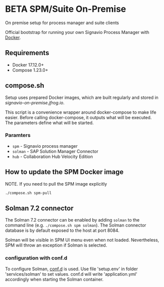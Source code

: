 # BETA SPM/Suite On-Premise
On premise setup for process manager and suite clients

Official bootstrap for running your own Signavio Process Manager with [Docker](https://www.docker.com/).


## Requirements

 * Docker 17.12.0+
 * Compose 1.23.0+


## compose.sh

Setup uses prepared Docker images, which are built regularly and stored in *signavio-on-premise.jfrog.io*.

This script is a convenience wrapper around docker-compose to make life easier. Before calling docker-compose, it outputs what will be executed. The parameters define what will be started.

### Paramters

- `spm` - Signavio process manager
- `solman` - SAP Solution Manager Connector
- `hub` - Collaboration Hub Velocity Edition

## How to update the SPM Docker image

NOTE. If you need to pull the SPM image explicitly

```bash
./compose.sh spm-pull
```

## Solman 7.2 connector

The Solman 7.2 connector can be enabled by adding `solman` to the command line (e.g. `./compose.sh spm solman`).
The Solman connector database is by default exposed to the host at port 8084.

Solman will be visible in SPM UI menu even when not loaded. Nevertheless, SPM will throw an exception if Solman is selected.

### configuration with conf.d

To configure Solman, [conf.d](https://github.com/kelseyhightower/confd) is used. Use file 'setup.env' in folder 'services/solman' to set values. conf.d will write 'application.yml' accordingly when starting the Solman container.
